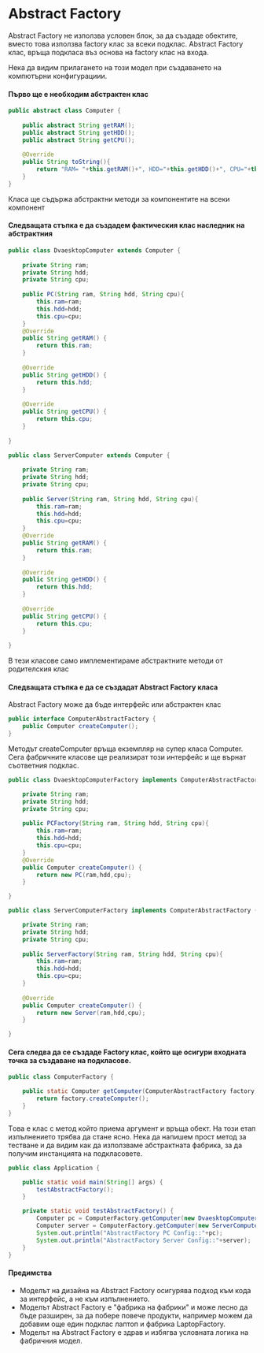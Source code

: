 # Abstract Factory

Abstract Factory не използва условен блок, за да създаде обектите, вместо това използва factory клас за всеки подклас. Abstract Factory клас, връща подкласа въз основа на factory клас на входа.

Нека да видим прилагането на този модел при създаването на компютърни конфигурациии.

#### Първо ще е необходим абстрактен клас

```java
public abstract class Computer {
     
    public abstract String getRAM();
    public abstract String getHDD();
    public abstract String getCPU();
     
    @Override
    public String toString(){
        return "RAM= "+this.getRAM()+", HDD="+this.getHDD()+", CPU="+this.getCPU();
    }
}
```

Класа ще съдържа абстрактни методи за компонентите на всеки компонент

#### Следващата стъпка е да създадем фактическия клас наследник на абстрактния

```java
public class DvaesktopComputer extends Computer {
 
    private String ram;
    private String hdd;
    private String cpu;
     
    public PC(String ram, String hdd, String cpu){
        this.ram=ram;
        this.hdd=hdd;
        this.cpu=cpu;
    }
    @Override
    public String getRAM() {
        return this.ram;
    }
 
    @Override
    public String getHDD() {
        return this.hdd;
    }
 
    @Override
    public String getCPU() {
        return this.cpu;
    }
 
}
```

```java
public class ServerComputer extends Computer {
 
    private String ram;
    private String hdd;
    private String cpu;
     
    public Server(String ram, String hdd, String cpu){
        this.ram=ram;
        this.hdd=hdd;
        this.cpu=cpu;
    }
    @Override
    public String getRAM() {
        return this.ram;
    }
 
    @Override
    public String getHDD() {
        return this.hdd;
    }
 
    @Override
    public String getCPU() {
        return this.cpu;
    }
 
}
```

В тези класове само имплементираме абстрактните методи от родителския клас

#### Следващата стъпка е да се създадат Abstract Factory класа

Abstract Factory може да бъде интерфейс или абстрактен клас

```java
public interface ComputerAbstractFactory {
	public Computer createComputer();
}
```

Методът createComputer връща екземпляр на супер класа Computer. Сега фабричните класове ще реализират този интерфейс и ще върнат съответния подклас.

```java
public class DvaesktopComputerFactory implements ComputerAbstractFactory {

	private String ram;
	private String hdd;
	private String cpu;
	
	public PCFactory(String ram, String hdd, String cpu){
		this.ram=ram;
		this.hdd=hdd;
		this.cpu=cpu;
	}
	@Override
	public Computer createComputer() {
		return new PC(ram,hdd,cpu);
	}

}
```

```java
public class ServerComputerFactory implements ComputerAbstractFactory {

	private String ram;
	private String hdd;
	private String cpu;
	
	public ServerFactory(String ram, String hdd, String cpu){
		this.ram=ram;
		this.hdd=hdd;
		this.cpu=cpu;
	}
	
	@Override
	public Computer createComputer() {
		return new Server(ram,hdd,cpu);
	}

}
```

#### Сега следва да се  създаде Factory клас, който ще осигури входната точка за създаване на подкласове.

```java
public class ComputerFactory {

	public static Computer getComputer(ComputerAbstractFactory factory){
		return factory.createComputer();
	}
}
```

Tова е клас с метод който приема аргумент и връща  обект. На този етап изпълнението трябва да стане ясно. Нека да напишем прост метод за тестване и да видим как да използваме абстрактната фабрика, за да получим инстанцията на подкласовете.

```java
public class Application {

	public static void main(String[] args) {
		testAbstractFactory();
	}

	private static void testAbstractFactory() {
		Computer pc = ComputerFactory.getComputer(new DvaesktopComputerFactory("2 GB","500 GB","2.4 GHz"));
		Computer server = ComputerFactory.getComputer(new ServerComputerFactory("16 GB","1 TB","2.9 GHz"));
		System.out.println("AbstractFactory PC Config::"+pc);
		System.out.println("AbstractFactory Server Config::"+server);
	}
}
```

#### Предимства <a href="#abstract-factory-design-pattern-benefits" id="abstract-factory-design-pattern-benefits"></a>

* Моделът на дизайна на Abstract Factory осигурява подход към кода за интерфейс, а не към изпълнението.
* Моделът Abstract Factory е "фабрика на фабрики" и може лесно да бъде разширен, за да побере повече продукти, например можем да добавим още един подклас лаптоп и фабрика LaptopFactory.
* Моделът на Abstract Factory е здрав и избягва условната логика на фабричния модел.
